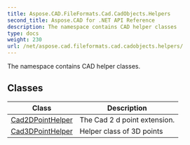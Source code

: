 ```yaml
---
title: Aspose.CAD.FileFormats.Cad.CadObjects.Helpers
second_title: Aspose.CAD for .NET API Reference
description: The namespace contains CAD helper classes
type: docs
weight: 230
url: /net/aspose.cad.fileformats.cad.cadobjects.helpers/
---
```

The namespace contains CAD helper classes.

## Classes

| Class | Description |
| --- | --- |
| [Cad2DPointHelper](./cad2dpointhelper/) | The Cad 2 d point extension. |
| [Cad3DPointHelper](./cad3dpointhelper/) | Helper class of 3D points |


